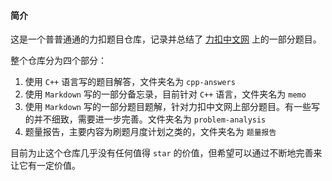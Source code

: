 #### 简介

这是一个普普通通的力扣题目仓库，记录并总结了 [力扣中文网](https://leetcode-cn.com/) 上的一部分题目。

整个仓库分为四个部分：
1. 使用 `C++` 语言写的题目解答，文件夹名为 `cpp-answers` 
2. 使用 `Markdown` 写的一部分备忘录，目前针对 `C++` 语言，文件夹名为 `memo` 
3. 使用 `Markdown` 写的一部分题目题解，针对力扣中文网上部分题目。有一些写的并不细致，需要进一步完善。文件夹名为 `problem-analysis` 
4. 题量报告，主要内容为刷题月度计划之类的，文件夹名为 `题量报告` 

目前为止这个仓库几乎没有任何值得 `star` 的价值，但希望可以通过不断地完善来让它有一定价值。


